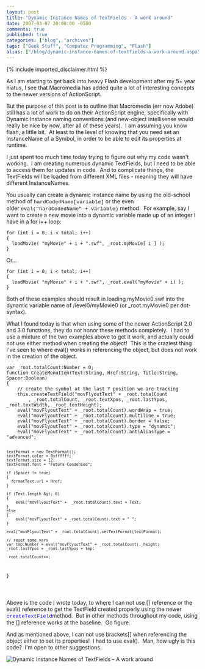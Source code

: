 ```yaml
---
layout: post
title: "Dynamic Instance Names of TextFields - A work around"
date: 2007-03-07 20:08:00 -0500
comments: true
published: true
categories: ["blog", "archives"]
tags: ["Geek Stuff", "Computer Programming", "Flash"]
alias: ["/blog/dynamic-instance-names-of-textfields-a-work-around.aspx"]
---
```

<!-- more -->
{% include imported_disclaimer.html %}
<P>As I am starting to get back into heavy Flash development&nbsp;after my 5+ year hiatus, I see that Macromedia has added quite a lot of interesting concepts to the newer versions of ActionScript.</P>
<P>But the purpose of this post is to outline that Macromedia (err now Adobe) still has a lot of work to do on their ActionScript engine, specifically with Dynamic Instance naming conventions (and new-object intellisense would really be nice by now, after all of these years).&nbsp;&nbsp;I am assuming you know flash, a little bit.&nbsp; At least to the level of knowing that you need set an InstanceName of a Symbol, in order to be able to edit its properties at runtime.&nbsp; </P>
<P>I just spent too much time today trying to figure out why my code wasn't working.&nbsp; I am creating numerous dynamic TextFields, but I need to be able to access them for updates in code.&nbsp; And to complicate things, the TextFields will be loaded from different XML files - meaning they will have different InstanceNames.</P>
<P>You usually can create a dynamic instance name by using the old-school method of&nbsp;<SPAN style="FONT-FAMILY: 'Courier New'; FONT-SIZE: 10pt">hardCodedName[variable]</SPAN> or the even older&nbsp;<SPAN style="FONT-FAMILY: 'Courier New'; FONT-SIZE: 10pt">eval("hardCodedName" + variable)</SPAN> method.&nbsp; For example, say I want to create a new movie into a dynamic variable made up of an integer I have in a for i++ loop:</P><PRE><CODE>for (int i = 0; i &lt; total; i++)
{
  loadMovie( "myMovie" + i + ".swf", _root.myMovie[ i ] );
}
</CODE></PRE>
<P>Or...</P><PRE><CODE>for (int i = 0; i &lt; total; i++)
{
  loadMovie( "myMovie" + i + ".swf", _root.eval("myMovie" + i) );
}
</CODE></PRE>
<P>Both of these examples should result in loading myMovie0.swf into the dynamic variable name of /level0/myMovie0 (or _root.myMovie0 per dot-syntax).&nbsp; </P>
<P>What&nbsp;I found today is that when using some of the newer ActionScript 2.0 and 3.0 functions, they do not honor these methods completely.&nbsp; I had to use a mixture of the two examples above to get it work, and actually could not use either method when creating the object!&nbsp; This is the craziest thing I've seen to where eval() works in referencing the object, but does not work in the creation of the object.&nbsp; </P><PRE><CODE>var _root.totalCount:Number = 0;
function CreateMenuItem(Text:String, Href:String, Title:String, Spacer:Boolean)
{
    // create the symbol at the last Y position we are tracking
    this.createTextField("movFlyoutText" + _root.totalCount
        , _root.totalCount, _root.textXpos, _root.lastYpos, _root.textWidth, _root.textHeight);
    eval("movFlyoutText" + _root.totalCount).wordWrap = true;
    eval("movFlyoutText" + _root.totalCount).multiline = true;
    eval("movFlyoutText" + _root.totalCount).border = false;
    eval("movFlyoutText" + _root.totalCount).type = "dynamic";
    eval("movFlyoutText" + _root.totalCount).antiAliasType = "advanced";
    
    textFormat = new TextFormat();
    textFormat.color = 0xffffff;
    textFormat.size = 12;
    textFormat.font = "Futura Condensed";
    
    if (Spacer != true)
    {
      formatText.url = Href;
    }
    
    if (Text.length &gt; 0)
    {
        eval("movFlyoutText" +  _root.totalCount).text = Text;
    }
    else
    {
        eval("movFlyoutText" + _root.totalCount).text = " ";
    }
    
    eval("movFlyoutText" + _root.totalCount).setTextFormat(textFormat);
    
    // reset some vars
    var tmp:Number = eval("movFlyoutText" + _root.totalCount)._height;
    _root.lastYpos = _root.lastYpos + tmp;
    
    _root.totalCount++;
}

</CODE></PRE>
<P>Above is the code I wrote today, to where I can not use [] reference or the eval() reference to get the TextField created properly using the newer <SPAN style="FONT-FAMILY: 'Courier New'; COLOR: blue; FONT-SIZE: 10pt">createTextField</SPAN>method.&nbsp; But in other methods throughout my code, using the [] reference works at the baseline.&nbsp; Go figure.</P>
<P>And as mentioned above, I can not use brackets[] when referencing the object either to set its properties!&nbsp; I had to use eval().&nbsp; Man, how ugly is this code?&nbsp; I'm open to other suggestions.</P><img alt='Dynamic Instance Names of TextFields - A work around' src='http://www.adobe.com/support/flash/images/h1_icon.gif'/> 
